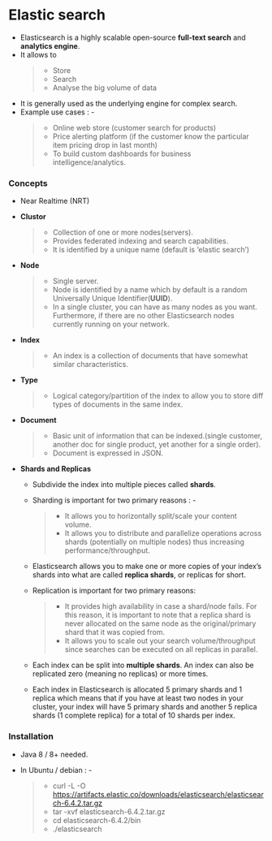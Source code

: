 # Elastic search

- Elasticsearch is a highly scalable open-source **full-text search** and **analytics engine**.
- It allows to
    > - Store
    > - Search
    > - Analyse the big volume of data
- It is generally used as the underlying engine for complex search.
- Example use cases : -
    >  - Online web store (customer search for products)
    >  - Price alerting platform (if the customer know the particular item pricing drop in last month)
    >  - To build custom dashboards for business intelligence/analytics.

### Concepts

- Near Realtime (NRT)
- **Clustor**
    > - Collection of one or more nodes(servers).
    > - Provides federated indexing and search capabilities.
    > - It is identified by a unique name (default is ‘elastic search’)
- **Node** 
    > - Single server.
    > - Node is identified by a name which by default is a random Universally Unique Identifier(**UUID**).
    > - In a single cluster, you can have as many nodes as you want. Furthermore, if there are no other Elasticsearch nodes currently running on your network.
- **Index**
    > - An index is a collection of documents that have somewhat similar characteristics.
- **Type**
    > - Logical category/partition of the index to allow you to store diff types of documents in the same index.


- **Document**
    > - Basic unit of information that can be indexed.(single customer, another doc for single product, yet another for a single order).
    > - Document is expressed in JSON.
- **Shards and Replicas**
  - Subdivide the index into multiple pieces called **shards**.
  - Sharding is important for two primary reasons : -
    > - It allows you to horizontally split/scale your content volume.
    > - It allows you to distribute and parallelize operations across shards (potentially on multiple nodes) thus increasing performance/throughput.

  - Elasticsearch allows you to make one or more copies of your index’s shards into what are called **replica shards**, or replicas for short.
   - Replication is important for two primary reasons:
     > - It provides high availability in case a shard/node fails. For this reason, it is important to note that a replica shard is never allocated on the same node as the original/primary shard that it was copied from.
     > - It allows you to scale out your search volume/throughput since searches can be executed on all replicas in parallel.
  - Each index can be split into **multiple shards**. An index can also be replicated zero (meaning no replicas) or more times.
  - Each index in Elasticsearch is allocated 5 primary shards and 1 replica which means that if you have at least two nodes in your cluster, your index will have 5 primary shards and another 5 replica shards (1 complete replica) for a total of 10 shards per index.




### Installation

- Java 8 / 8+ needed.

- In Ubuntu  / debian : -

    > - curl -L -O https://artifacts.elastic.co/downloads/elasticsearch/elasticsearch-6.4.2.tar.gz
    > - tar -xvf elasticsearch-6.4.2.tar.gz
    > - cd elasticsearch-6.4.2/bin
    > - ./elasticsearch




